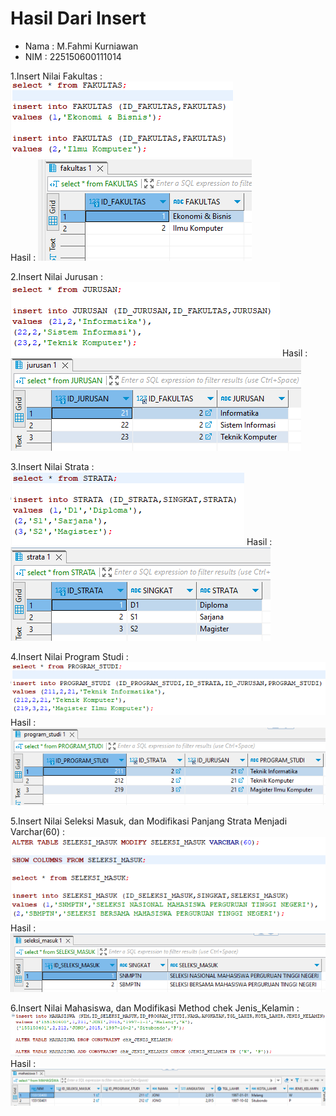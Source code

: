 # Hasil Dari Insert

- Nama : M.Fahmi Kurniawan
- NIM : 225150600111014

1.Insert Nilai Fakultas :
![Gambar sintaks memasukan nilai insert Fakultas](Sintaks1Insert.png)  
Hasil : 
![Gambar hasil memasukan nilai insert Fakultas](Hasil1Insert.png)

2.Insert Nilai Jurusan :
![Gambar sintaks memasukan nilai insert Jurusan](Sintaks2Insert.png)
Hasil :
![Gambar hasil memasukan nilai insert Jurusan](Hasil2Insert.png)

3.Insert Nilai Strata :
![Gambar sintaks memasukan nilai insert Strata](Sintaks3Insert.png)
Hasil :
![Gambar hasil memasukan nilai insert Strata](Hasil3Insert.png)

4.Insert Nilai Program Studi :
![Gambar sintaks memasukan nilai insert Program Studi](Sintaks4Insert.png)
Hasil :
![Gambar hasil memasukan nilai insert Program Studi](Hasil4Insert.png)

5.Insert Nilai Seleksi Masuk, dan Modifikasi Panjang Strata Menjadi Varchar(60) :
![Gambar sintaks memasukan nilai insert Seleksi Masuk, dan Modifikasi Table Strata](Sintaks5Insert.png)
Hasil :
![Gambar hasil memasukan nilai insert Program Studi](Hasil5Insert.png)

6.Insert Nilai Mahasiswa, dan Modifikasi Method chek Jenis_Kelamin :
![Gambar sintaks memasukan nilai insert Mahasiswa, dan Modifikasi Table Mahasiswa](Sintaks6Insert.png)
Hasil :
![Gambar hasil memasukan nilai insert Program Studi](Hasil6Insert.png)
